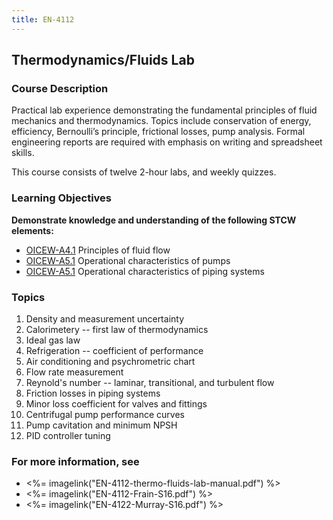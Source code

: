 ```yaml
---
title: EN-4112
---
```


## Thermodynamics/Fluids Lab 

### Course Description

Practical lab experience demonstrating the fundamental principles of fluid mechanics and thermodynamics. Topics include conservation of energy, efficiency, Bernoulli’s principle, frictional losses, pump analysis. Formal engineering reports are required with emphasis on writing and spreadsheet skills.

This course consists of twelve 2-hour labs, and weekly quizzes.


### Learning Objectives

**Demonstrate knowledge and understanding of the following STCW elements:**

* [OICEW-A4.1](31#OICEW-A4\.1) Principles of fluid flow
* [OICEW-A5.1](31#OICEW-A5\.1) Operational characteristics of pumps
* [OICEW-A5.1](31#OICEW-A5\.1) Operational characteristics of piping systems


### Topics 

1. Density and measurement uncertainty
2. Calorimetery --  first law of thermodynamics
3. Ideal gas law 
4. Refrigeration -- coefficient of performance
5. Air conditioning and psychrometric chart
6. Flow rate measurement 
7. Reynold's number --  laminar, transitional, and turbulent flow
8. Friction losses in piping systems
9. Minor loss coefficient for valves and fittings 
10. Centrifugal pump performance curves
11. Pump cavitation and minimum NPSH
12. PID controller tuning


### For more information, see 

* <%= imagelink("EN-4112-thermo-fluids-lab-manual.pdf") %> 
* <%= imagelink("EN-4112-Frain-S16.pdf") %> 
* <%= imagelink("EN-4122-Murray-S16.pdf") %> 



